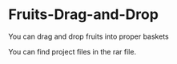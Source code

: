 # Fruits-Drag-and-Drop
You can drag and drop fruits into proper baskets

You can find project files in the rar file.

